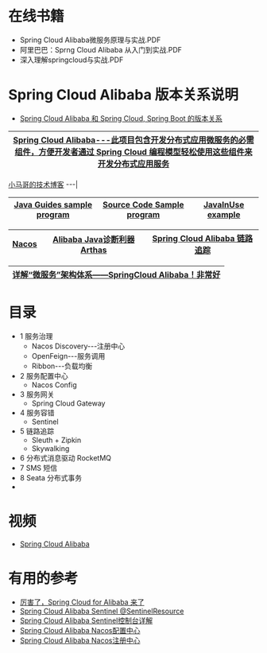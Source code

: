 

# 在线书籍

* Spring Cloud Alibaba微服务原理与实战.PDF
* 阿里巴巴：Sprng Cloud Alibaba 从入门到实战.PDF
* 深入理解springcloud与实战.PDF


# Spring Cloud Alibaba 版本关系说明

* [Spring Cloud Alibaba 和 Spring Cloud, Spring Boot 的版本关系 ](https://github.com/alibaba/spring-cloud-alibaba/wiki/%E7%89%88%E6%9C%AC%E8%AF%B4%E6%98%8E)

[Spring Cloud Alibaba---此项目包含开发分布式应用微服务的必需组件，方便开发者通过 Spring Cloud 编程模型轻松使用这些组件来开发分布式应用服务](https://github.com/alibaba/spring-cloud-alibaba/blob/master/README-zh.md)|
---|

[小马哥的技术博客](https://mercyblitz.github.io/)
---|

[Java Guides sample program](https://www.javaguides.net/)|[Source Code Sample program](https://www.sourcecodeexamples.net/)|[JavaInUse example](https://www.javainuse.com/home)|
---|---|---|


[Nacos](https://nacos.io/zh-cn/docs/what-is-nacos.html)|[Alibaba Java诊断利器Arthas](https://github.com/alibaba/arthas)|[Spring Cloud Alibaba 链路追踪](https://www.jianshu.com/p/87b2a5802319)|
---|---|---|


[详解“微服务”架构体系——SpringCloud Alibaba！非常好](https://www.jianshu.com/p/b710ecfa2ce5)|
---|

# 目录
* 1 服务治理
  * Nacos Discovery---注册中心
  * OpenFeign---服务调用
  * Ribbon---负载均衡
* 2 服务配置中心
  *  Nacos Config
* 3 服务网关
  * Spring Cloud Gateway 
* 4 服务容错
  * Sentinel
* 5 链路追踪
  * Sleuth  + Zipkin
  * Skywalking
* 6 分布式消息驱动 RocketMQ
* 7 SMS 短信 
* 8 Seata 分布式事务
* 


# 视频

* [Spring Cloud Alibaba](https://edu.51cto.com/center/course/lesson/index?id=696542)

# 有用的参考

* [厉害了，Spring Cloud for Alibaba 来了](https://mp.weixin.qq.com/s?__biz=MzI3ODcxMzQzMw==&mid=2247487701&idx=1&sn=06f49867943b73ba38cd3c3ffa0707b5&chksm=eb5395e3dc241cf513745835f98c509067d2f9f3c292daffa0fa2932fd3481a4d27cdf9d9e16&scene=21#wechat_redirect)
* [Spring Cloud Alibaba Sentinel @SentinelResource](https://mrbird.cc/Spring-Cloud-Alibaba-Sentinel-SentinelResource.html)
* [Spring Cloud Alibaba Sentinel控制台详解](https://mrbird.cc/Sentinel%E6%8E%A7%E5%88%B6%E5%8F%B0%E8%AF%A6%E8%A7%A3.html)
* [Spring Cloud Alibaba Nacos配置中心](https://mrbird.cc/Spring-Cloud-Alibaba-Nacos%E9%85%8D%E7%BD%AE%E4%B8%AD%E5%BF%83.html)
* [Spring Cloud Alibaba Nacos注册中心](https://mrbird.cc/Spring-Cloud-Alibaba-Nacos%E6%B3%A8%E5%86%8C%E4%B8%AD%E5%BF%83.html)
